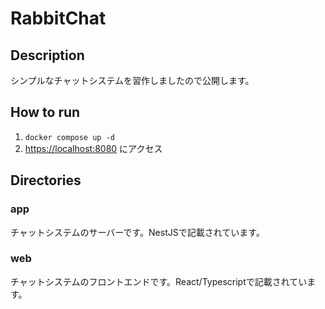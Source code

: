 # RabbitChat

## Description

シンプルなチャットシステムを習作しましたので公開します。

## How to run

1. `docker compose up -d`
2. [https://localhost:8080](http://localhost:8080) にアクセス

## Directories

### app

チャットシステムのサーバーです。NestJSで記載されています。

### web

チャットシステムのフロントエンドです。React/Typescriptで記載されています。
